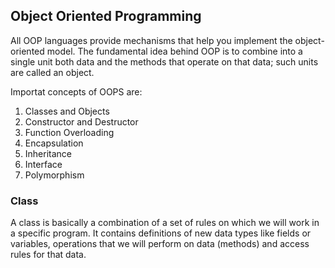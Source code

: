 ## Object Oriented Programming 
 All OOP languages provide mechanisms that help you implement the object-oriented model. The fundamental idea behind OOP is to combine into a single unit both data and the methods that operate on that data; such units are called an object.

Importat concepts of OOPS are: 
1. Classes and Objects
2. Constructor and Destructor
3. Function Overloading
4. Encapsulation
5. Inheritance
6. Interface
7. Polymorphism
   
### Class 
A class is basically a combination of a set of rules on which we will work in a specific program. It contains definitions of new data types like fields or variables, operations that we will perform on data (methods) and access rules for that data. 